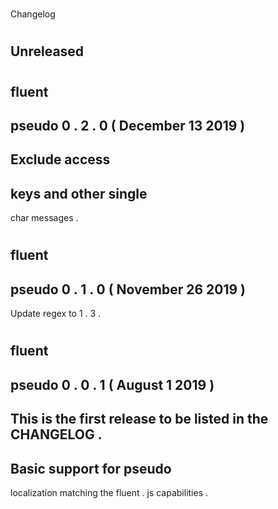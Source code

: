 #
Changelog
#
#
Unreleased
-
#
#
fluent
-
pseudo
0
.
2
.
0
(
December
13
2019
)
-
Exclude
access
-
keys
and
other
single
-
char
messages
.
#
#
fluent
-
pseudo
0
.
1
.
0
(
November
26
2019
)
-
Update
regex
to
1
.
3
.
#
#
fluent
-
pseudo
0
.
0
.
1
(
August
1
2019
)
-
This
is
the
first
release
to
be
listed
in
the
CHANGELOG
.
-
Basic
support
for
pseudo
-
localization
matching
the
fluent
.
js
capabilities
.
